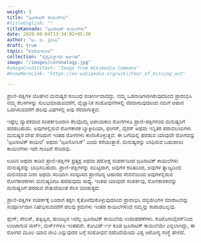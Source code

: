 ```yaml
---
weight: 3
title: "ಜ಼ೂನಾಟಿಕ್ ಕಾಯಿಲೆಗಳು"
#titleEnglish: ""
titleKannada: "ಜ಼ೂನಾಟಿಕ್ ಕಾಯಿಲೆಗಳು"
date: 2020-09-04T13:34:02+05:30
author: "ಟಿ. ಜಿ. ಶ್ರೀನಿಧಿ"
draft: true
topic: "ಕೊರೋನಾಲಜಿ"
collection: "ವೈದ್ಯವಿಜ್ಞಾನದ ಅಆಇಈ"
image: "/images/coronalogy.jpg"
#imageCreditsText: "Image from Wikimedia Commons"
#knowMoreLink: "https://en.wikipedia.org/wiki/Fear_of_missing_out"

---
```


ಪ್ರಾಣಿ-ಪಕ್ಷಿಗಳ ಜೊತೆಗಿನ ಮನುಷ್ಯರ ಸಂಬಂಧ ಸಂಕೀರ್ಣವಾದದ್ದು. ನಮ್ಮ ಒಡನಾಡಿಗಳಾಗಿರುವುದರಿಂದ ಪ್ರಾರಂಭಿಸಿ ನಮ್ಮ ಕೆಲಸಗಳನ್ನು ಸುಲಭಮಾಡುವವರೆಗೆ, ವೈಜ್ಞಾನಿಕ ಸಂಶೋಧನೆಗಳಲ್ಲಿ ನೆರವಾಗುವುದರಿಂದ ನಮಗೆ ಆಹಾರ ಒದಗಿಸುವವರೆಗೆ ಹಲವು ವಿಧಗಳಲ್ಲಿ ಅವು ನೆರವಾಗುತ್ತವೆ.

ಇಷ್ಟೆಲ್ಲ ವ್ಯಾಪಕವಾದ ಸಂಪರ್ಕದಿಂದಾಗಿ ಕೆಲವೊಮ್ಮೆ ಅಪಾಯಕಾರಿ ರೋಗಗಳೂ ಪ್ರಾಣಿ-ಪಕ್ಷಿಗಳಿಂದ ಮನುಷ್ಯರಿಗೆ ಹರಡಬಹುದು. ಅವುಗಳಲ್ಲಿರುವ ರೋಗಕಾರಕ ಬ್ಯಾಕ್ಟೀರಿಯಾ, ಫಂಗಸ್, ವೈರಸ್ ಅಥವಾ ಇನ್ನಿತರ ಪರಾವಲಂಬಿಗಳು ಮನುಷ್ಯರ ದೇಹ ಸೇರಿದಾಗ ಇಂತಹ ರೋಗಗಳು ಕಾಣಿಸಿಕೊಳ್ಳುತ್ತವೆ. ಈ ಬಗೆಯಲ್ಲಿ ಹರಡುವ ಯಾವುದೇ ರೋಗವನ್ನು 'ಜ಼ೂನಾಟಿಕ್ ಕಾಯಿಲೆ' ಅಥವಾ 'ಜ಼ೂನೋಸಿಸ್' ಎಂದು ಕರೆಯುತ್ತಾರೆ. ಮನುಷ್ಯರನ್ನು ಬಾಧಿಸುವ ಬಹುಪಾಲು ಕಾಯಿಲೆಗಳು ಇದೇ ಗುಂಪಿಗೆ ಸೇರಿದವು.    

ಊರಿನ ಅಥವಾ ಕಾಡಿನ ಪ್ರಾಣಿ-ಪಕ್ಷಿಗಳ ಪ್ರತ್ಯಕ್ಷ ಅಥವಾ ಪರೋಕ್ಷ ಸಂಪರ್ಕದಿಂದ ಜ಼ೂನಾಟಿಕ್ ಕಾಯಿಲೆಗಳು ಮನುಷ್ಯರನ್ನು ಬಾಧಿಸಬಹುದು. ಪ್ರಾಣಿ-ಪಕ್ಷಿಗಳನ್ನು ಮುಟ್ಟಿದಾಗ, ಅವುಗಳ ಕಡಿತದಿಂದ, ಅವುಗಳ ತ್ಯಾಜ್ಯದಿಂದ ಮಲಿನವಾದ ನೀರು ಅಥವಾ ಸರಿಯಾಗಿ ಸಂಸ್ಕರಿಸದ ಪ್ರಾಣಿಜನ್ಯ ಆಹಾರದ ಸೇವನೆಯಿಂದ ಅವುಗಳಲ್ಲಿರುವ ರೋಗಕಾರಕಗಳು ಮನುಷ್ಯರಿಗೂ ಹರಡುವುದು ಸಾಧ್ಯ. ಇಂತಹ ಯಾವುದೇ ಸಂಪರ್ಕವು, ರೋಗಕಾರಕವನ್ನು ಮನುಷ್ಯರಿಗೆ ಹರಡುವ ಸೇತುವೆಯಂತೆ ಕೆಲಸ ಮಾಡುತ್ತದೆ. 

ಪ್ರಾಣಿ-ಪಕ್ಷಿಗಳ ಸಂಪರ್ಕಕ್ಕೆ ಬಂದಾಗ ತಕ್ಷಣ ಕೈತೊಳೆದುಕೊಳ್ಳುವುದರಿಂದ ಪ್ರಾರಂಭಿಸಿ ವನ್ಯಜೀವಿಗಳ ಮಾರಾಟವನ್ನು ಸಂಪೂರ್ಣವಾಗಿ ನಿಷೇಧಿಸುವವರೆಗೆ ಹಲವು ಕ್ರಮಗಳು ಇಂತಹ ಕಾಯಿಲೆಗಳಿಂದ ನಮ್ಮನ್ನು ಕಾಪಾಡಬಲ್ಲವು.

ಪ್ಲೇಗ್, ರೇಬಿಸ್, ಹಕ್ಕಿಜ್ವರ, ಹಂದಿಜ್ವರ ಇವೆಲ್ಲ ಜ಼ೂನಾಟಿಕ್ ಕಾಯಿಲೆಯ ಉದಾಹರಣೆಗಳು. ಕೊರೊನಾವೈರಸ್‌ನಿಂದ ಉಂಟಾಗುವ ಸಾರ್ಸ್, ಮರ್ಸ್‌ಗಳೂ ಇಂತಹವೇ. ಕೋವಿಡ್-೧೯ ಕೂಡ ಜ಼ೂನಾಟಿಕ್ ಕಾಯಿಲೆಯೇ ಎನ್ನಲಾಗಿದ್ದು, ಈ ರೋಗದ ಮೂಲ ಯಾವ ಜೀವಿ ಎನ್ನುವುದರ ಬಗ್ಗೆ ಸಂಶೋಧನೆ ನಡೆದಿದೆಯೆಂದು ವಿಶ್ವ ಆರೋಗ್ಯ ಸಂಸ್ಥೆ ಹೇಳಿದೆ.
